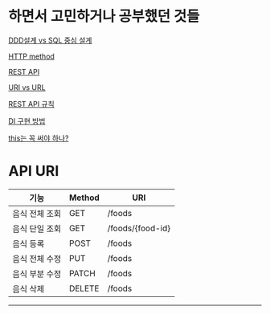 # 하면서 고민하거나 공부했던 것들
[DDD설계 vs SQL 중심 설계](https://diary-blockchain.tistory.com/283)

[HTTP method](https://diary-blockchain.tistory.com/293)

[REST API](https://diary-blockchain.tistory.com/294)

[URI vs URL](https://diary-blockchain.tistory.com/296)

[REST API 규칙](https://diary-blockchain.tistory.com/297)

[DI 구현 방법](https://diary-blockchain.tistory.com/300)

[this는 꼭 써야 하나?](https://diary-blockchain.tistory.com/303)



# API URI
| 기능 |  Method | URI|
|------|---------|----|
| 음식 전체 조회 | GET | /foods |
| 음식 단일 조회 | GET | /foods/{food-id}|
| 음식 등록 | POST | /foods |
| 음식 전체 수정 | PUT | /foods |
| 음식 부분 수정 | PATCH | /foods |
| 음식 삭제 | DELETE | /foods |
---

